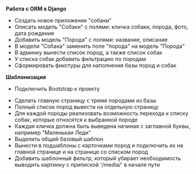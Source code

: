 **Работа с ORM в Django**

+ Создать новое приложение "собаки"
+ Описать модель "Собаки" с полями: кличка собаки, порода, фото, дата рождения
+ Добавить модель "Порода" с полями: название, описание
+ В модели "Собака" заменить поле "порода" на модель "Порода"
+ В админку вынести список пород, а также список собак
+ У списка собак добавить фильтрацию по породам
+ Сформировать фикстуры для наполнения базы пород и собак 

**Шаблонизация**

+ Подключить Bootstrap к проекту
- Сделать главную страницу с тремя породами из базы
- Полный список пород вывести на отдельную страницу
- Для каждой породы реализовать возможность перехода к списку собак, которые относятся к выбранной породе
- Каждая кличка должна быть выведена начиная с заглавной буквы, например "Маленькая Леди"
- Выделить общий базовый шаблон
- Вынести в подшаблоны с карточками пород и подключить их на главной странице и на странице со списком пород
- Добавить шаблонный фильтр, который убирает необходимость выводить картинку с припиской '/media/' в начале пути

